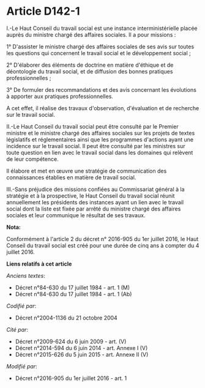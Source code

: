 # Article D142-1

I.-Le Haut Conseil du travail social est une instance interministérielle placée auprès du ministre chargé des affaires
sociales. Il a pour missions : 

1° D'assister le ministre chargé des affaires sociales de ses avis sur toutes les questions qui concernent le travail social
et le développement social ; 

2° D'élaborer des éléments de doctrine en matière d'éthique et de déontologie du travail social, et de diffusion des bonnes
pratiques professionnelles ; 

3° De formuler des recommandations et des avis concernant les évolutions à apporter aux pratiques professionnelles. 

A cet effet, il réalise des travaux d'observation, d'évaluation et de recherche sur le travail social. 

II.-Le Haut Conseil du travail social peut être consulté par le Premier ministre et le ministre chargé des affaires sociales
sur les projets de textes législatifs et réglementaires ainsi que les programmes d'actions ayant une incidence sur le travail
social. Il peut être consulté par les ministres sur toute question en lien avec le travail social dans les domaines qui
relèvent de leur compétence. 

Il élabore et met en œuvre une stratégie de communication des connaissances établies en matière de travail social. 

III.-Sans préjudice des missions confiées au Commissariat général à la stratégie et à la prospective, le Haut Conseil du
travail social réunit annuellement les présidents des instances ayant un lien avec le travail social dont la liste est fixée
par arrêté du ministre chargé des affaires sociales et leur communique le résultat de ses travaux.

**Nota:**

Conformément à l'article 2 du décret n° 2016-905 du 1er juillet 2016, le Haut Conseil du travail social est créé pour une
durée de cinq ans à compter du 4 juillet 2016.

**Liens relatifs à cet article**

_Anciens textes_:

  - Décret n°84-630 du 17 juillet 1984 - art. 1 (M)
  - Décret n°84-630 du 17 juillet 1984 - art. 1 (Ab)

_Codifié par_:

  - Décret n°2004-1136 du 21 octobre 2004

_Cité par_:

  - Décret n°2009-624 du 6 juin 2009 - art. (V)
  - Décret n°2014-594 du 6 juin 2014 - art. Annexe I (V)
  - Décret n°2015-626 du 5 juin 2015 - art. Annexe II (V)

_Modifié par_:

  - Décret n°2016-905 du 1er juillet 2016 - art. 1
